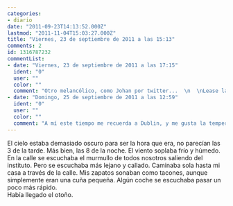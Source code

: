 ```yaml
---
categories:
- diario
date: "2011-09-23T14:13:52.000Z"
lastmod: "2011-11-04T15:03:27.000Z"
title: "Viernes, 23 de septiembre de 2011 a las 15:13"
comments: 2
id: 1316787232
commentList:
- date: "Viernes, 23 de septiembre de 2011 a las 17:15"
  ident: "0"
  user: ""
  color: ""
  comment: "Otro melancólico, como Johan por twitter...  \n  \nLease la entrada con un tema como Mad World, para dar ambiente jaja"
- date: "Domingo, 25 de septiembre de 2011 a las 12:59"
  ident: "0"
  user: ""
  color: ""
  comment: "A mí este tiempo me recuerda a Dublin, y me gusta la temperatura, el viento humedo y frio, lo único q no me gusta es ver las hojas caer y que el sol se debilite... xD y yo la escucho con esta cancion de fondo q me acaban de pasar youtube.com/watch?v=HtPL2YhK6h0"
---
```


El cielo estaba demasiado oscuro para ser la hora que era, no parecían las 3 de la tarde. Más bien, las 8 de la noche. El viento soplaba frío y húmedo.  
En la calle se escuchaba el murmullo de todos nosotros saliendo del instituto. Pero se escuchaba más lejano y callado. Caminaba sola hasta mi casa a través de la calle. Mis zapatos sonaban como tacones, aunque simplemente eran una cuña pequeña. Algún coche se escuchaba pasar un poco más rápido.  
Había llegado el otoño.
